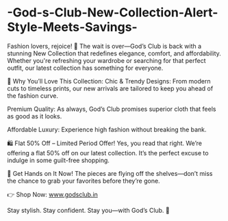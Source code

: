 # -God-s-Club-New-Collection-Alert-Style-Meets-Savings-

Fashion lovers, rejoice! 💃 The wait is over—God’s Club is back with a stunning New Collection that redefines elegance, comfort, and affordability. Whether you're refreshing your wardrobe or searching for that perfect outfit, our latest collection has something for everyone.

🌟 Why You’ll Love This Collection:
Chic & Trendy Designs: From modern cuts to timeless prints, our new arrivals are tailored to keep you ahead of the fashion curve.

Premium Quality: As always, God’s Club promises superior cloth that feels as good as it looks.

Affordable Luxury: Experience high fashion without breaking the bank.

🛍️ Flat 50% Off – Limited Period Offer!
Yes, you read that right. We’re offering a flat 50% off on our latest collection. It’s the perfect excuse to indulge in some guilt-free shopping.

📢 Get Hands on It Now!
The pieces are flying off the shelves—don’t miss the chance to grab your favorites before they’re gone.

👉 Shop Now: www.godsclub.in

Stay stylish. Stay confident. Stay you—with God’s Club. 💖

